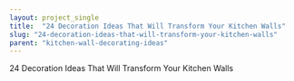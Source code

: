 ```yaml
---
layout: project_single
title:  "24 Decoration Ideas That Will Transform Your Kitchen Walls"
slug: "24-decoration-ideas-that-will-transform-your-kitchen-walls"
parent: "kitchen-wall-decorating-ideas"
---
```

24 Decoration Ideas That Will Transform Your Kitchen Walls